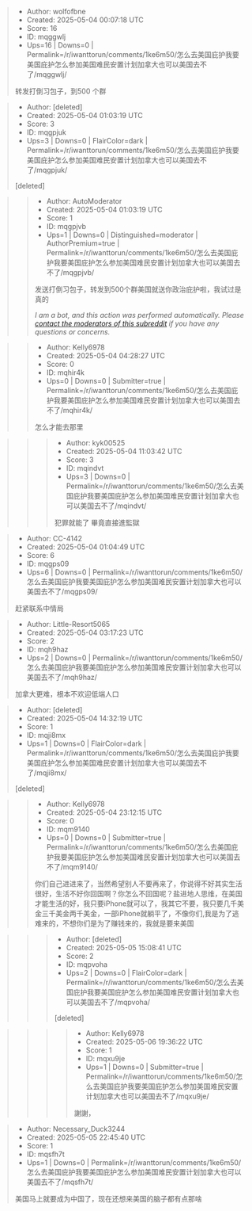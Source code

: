> - Author: wolfofbne
> - Created: 2025-05-04 00:07:18 UTC
> - Score: 16
> - ID: mqggwlj
> - Ups=16 | Downs=0 | Permalink=/r/iwanttorun/comments/1ke6m50/怎么去美国庇护我要美国庇护怎么参加美国难民安置计划加拿大也可以美国去不了/mqggwlj/
>
> 转发打倒习包子，到500 个群

> - Author: [deleted]
> - Created: 2025-05-04 01:03:19 UTC
> - Score: 3
> - ID: mqgpjuk
> - Ups=3 | Downs=0 | FlairColor=dark | Permalink=/r/iwanttorun/comments/1ke6m50/怎么去美国庇护我要美国庇护怎么参加美国难民安置计划加拿大也可以美国去不了/mqgpjuk/
>
> [deleted]

>> - Author: AutoModerator
>> - Created: 2025-05-04 01:03:19 UTC
>> - Score: 1
>> - ID: mqgpjvb
>> - Ups=1 | Downs=0 | Distinguished=moderator | AuthorPremium=true | Permalink=/r/iwanttorun/comments/1ke6m50/怎么去美国庇护我要美国庇护怎么参加美国难民安置计划加拿大也可以美国去不了/mqgpjvb/
>>
>> 发送打倒习包子，转发到500个群美国就送你政治庇护啦，我试过是真的
>> 
>> *I am a bot, and this action was performed automatically. Please [contact the moderators of this subreddit](/message/compose/?to=/r/iwanttorun) if you have any questions or concerns.*

>> - Author: Kelly6978
>> - Created: 2025-05-04 04:28:27 UTC
>> - Score: 0
>> - ID: mqhir4k
>> - Ups=0 | Downs=0 | Submitter=true | Permalink=/r/iwanttorun/comments/1ke6m50/怎么去美国庇护我要美国庇护怎么参加美国难民安置计划加拿大也可以美国去不了/mqhir4k/
>>
>> 怎么才能去那里

>>> - Author: kyk00525
>>> - Created: 2025-05-04 11:03:42 UTC
>>> - Score: 3
>>> - ID: mqindvt
>>> - Ups=3 | Downs=0 | Permalink=/r/iwanttorun/comments/1ke6m50/怎么去美国庇护我要美国庇护怎么参加美国难民安置计划加拿大也可以美国去不了/mqindvt/
>>>
>>> 犯罪就能了
>>> 畢竟直接進監獄

> - Author: CC-4142
> - Created: 2025-05-04 01:04:49 UTC
> - Score: 6
> - ID: mqgps09
> - Ups=6 | Downs=0 | Permalink=/r/iwanttorun/comments/1ke6m50/怎么去美国庇护我要美国庇护怎么参加美国难民安置计划加拿大也可以美国去不了/mqgps09/
>
> 赶紧联系中情局

> - Author: Little-Resort5065
> - Created: 2025-05-04 03:17:23 UTC
> - Score: 2
> - ID: mqh9haz
> - Ups=2 | Downs=0 | Permalink=/r/iwanttorun/comments/1ke6m50/怎么去美国庇护我要美国庇护怎么参加美国难民安置计划加拿大也可以美国去不了/mqh9haz/
>
> 加拿大更难，根本不欢迎低端人口

> - Author: [deleted]
> - Created: 2025-05-04 14:32:19 UTC
> - Score: 1
> - ID: mqji8mx
> - Ups=1 | Downs=0 | FlairColor=dark | Permalink=/r/iwanttorun/comments/1ke6m50/怎么去美国庇护我要美国庇护怎么参加美国难民安置计划加拿大也可以美国去不了/mqji8mx/
>
> [deleted]

>> - Author: Kelly6978
>> - Created: 2025-05-04 23:12:15 UTC
>> - Score: 0
>> - ID: mqm9140
>> - Ups=0 | Downs=0 | Submitter=true | Permalink=/r/iwanttorun/comments/1ke6m50/怎么去美国庇护我要美国庇护怎么参加美国难民安置计划加拿大也可以美国去不了/mqm9140/
>>
>> 你们自己进进来了，当然希望别人不要再来了，你说得不好其实生活很好，生活不好你回国啊？你怎么不回国呢？盐进地人思维，在美国才能生活的好，我只要iPhone就可以了，我其它不要，我只要几千美金三千美金两千美金，一部iPhone就躺平了，不像你们,我是为了逃难来的，不想你们是为了赚钱来的，我就是要来美国

>>> - Author: [deleted]
>>> - Created: 2025-05-05 15:08:41 UTC
>>> - Score: 2
>>> - ID: mqpvoha
>>> - Ups=2 | Downs=0 | FlairColor=dark | Permalink=/r/iwanttorun/comments/1ke6m50/怎么去美国庇护我要美国庇护怎么参加美国难民安置计划加拿大也可以美国去不了/mqpvoha/
>>>
>>> [deleted]

>>>> - Author: Kelly6978
>>>> - Created: 2025-05-06 19:36:22 UTC
>>>> - Score: 1
>>>> - ID: mqxu9je
>>>> - Ups=1 | Downs=0 | Submitter=true | Permalink=/r/iwanttorun/comments/1ke6m50/怎么去美国庇护我要美国庇护怎么参加美国难民安置计划加拿大也可以美国去不了/mqxu9je/
>>>>
>>>> 謝謝，

> - Author: Necessary_Duck3244
> - Created: 2025-05-05 22:45:40 UTC
> - Score: 1
> - ID: mqsfh7t
> - Ups=1 | Downs=0 | Permalink=/r/iwanttorun/comments/1ke6m50/怎么去美国庇护我要美国庇护怎么参加美国难民安置计划加拿大也可以美国去不了/mqsfh7t/
>
> 美国马上就要成为中国了，现在还想来美国的脑子都有点那啥
